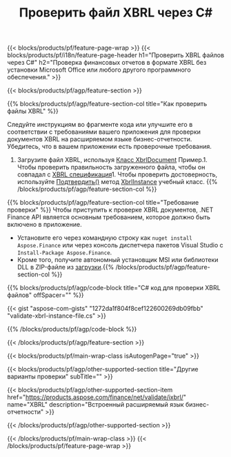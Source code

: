 ﻿---
title: Проверить файл XBRL через C#
description: Пример кода для проверки файла XBRL. Используйте пример кода API для проверки пакетных файлов XBRL в приложениях на основе .NET. 
url: /ru/net/validate/xbrl/
family: finance
platformtag: net
feature: validate
informat: XBRL
outformat: 
otherformats: 
---
{{< blocks/products/pf/feature-page-wrap >}}
{{< blocks/products/pf/i18n/feature-page-header h1="Проверить XBRL файлов через C#" h2="Проверка финансовых отчетов в формате XBRL без установки Microsoft Office или любого другого программного обеспечения." >}}

{{< blocks/products/pf/agp/feature-section >}}

{{% blocks/products/pf/agp/feature-section-col title="Как проверить файлы XBRL" %}}

Следуйте инструкциям во фрагменте кода или улучшите его в соответствии с требованиями вашего приложения для проверки документов XBRL на расширяемом языке бизнес-отчетности. Убедитесь, что в вашем приложении есть проверочные требования.

1. Загрузите файл XBRL, используя [Класс XbrlDocument](https://apireference.aspose.com/finance/net/aspose.finance.xbrl/xbrldocument) Пример.1. Чтобы проверить правильность загруженного файла, чтобы он совпадал с [XBRL спецификация](http://www.xbrl.org/specification/inlinexbrl-part1/rec-2013-11-18/inlinexbrl-part1-rec-2013-11-18.html)1. Чтобы проверить достоверность, используйте [Подтвердить()](https://apireference.aspose.com/finance/net/aspose.finance.xbrl/xbrlinstance/methods/validate) метод [XbrlInstance](https://apireference.aspose.com/finance/net/aspose.finance.xbrl/xbrlinstance) учебный класс.
{{% /blocks/products/pf/agp/feature-section-col %}}

{{% blocks/products/pf/agp/feature-section-col title="Требование проверки" %}}
Чтобы приступить к проверке XBRL документов, .NET Finance API является основным требованием, которое должно быть включено в приложение. 
- Установите его через командную строку как ```nuget install Aspose.Finance``` или через консоль диспетчера пакетов Visual Studio с ```Install-Package Aspose.Finance```.
- Кроме того, получите автономный установщик MSI или библиотеки DLL в ZIP-файле из [загрузки](https://downloads.aspose.com/finance/net).{{% /blocks/products/pf/agp/feature-section-col %}}

{{% blocks/products/pf/agp/code-block title="C# код для проверки XBRL файлов" offSpacer="" %}}

{{< gist "aspose-com-gists" "1272da1f804f8cef122600269db09fbb" "validate-xbrl-instance-file.cs" >}}

{{% /blocks/products/pf/agp/code-block %}}

{{< /blocks/products/pf/agp/feature-section >}}

{{< blocks/products/pf/main-wrap-class isAutogenPage="true" >}}

{{< blocks/products/pf/agp/other-supported-section title="Другие варианты проверки" subTitle="" >}}

{{< blocks/products/pf/agp/other-supported-section-item href="https://products.aspose.com/finance/net/validate/ixbrl/" name="XBRL" description="Встроенный расширяемый язык бизнес-отчетности" >}}

{{< /blocks/products/pf/agp/other-supported-section >}}

{{< /blocks/products/pf/main-wrap-class >}}
{{< /blocks/products/pf/feature-page-wrap >}}